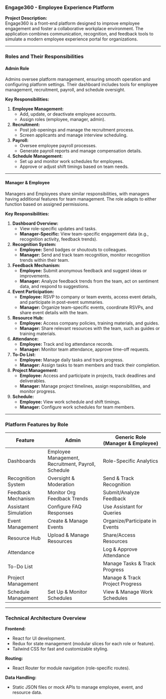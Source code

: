 ### Engage360 - Employee Experience Platform

**Project Description:**  
Engage360 is a front-end platform designed to improve employee engagement and foster a collaborative workplace environment. The application combines communication, recognition, and feedback tools to simulate a modern employee experience portal for organizations.

---

### **Roles and Their Responsibilities**

#### **Admin Role**

Admins oversee platform management, ensuring smooth operation and configuring platform settings. Their dashboard includes tools for employee management, recruitment, payroll, and schedule oversight.

**Key Responsibilities:**

1. **Employee Management:**
   - Add, update, or deactivate employee accounts.
   - Assign roles (employee, manager, admin).
2. **Recruitment:**
   - Post job openings and manage the recruitment process.
   - Screen applicants and manage interview scheduling.
3. **Payroll:**
   - Oversee employee payroll processes.
   - Generate payroll reports and manage compensation details.
4. **Schedule Management:**
   - Set up and monitor work schedules for employees.
   - Approve or adjust shift timings based on team needs.

---

#### **Manager & Employee**

Managers and Employees share similar responsibilities, with managers having additional features for team management. The role adapts to either function based on assigned permissions.

**Key Responsibilities:**

1. **Dashboard Overview:**
   - View role-specific updates and tasks.
   - **Manager-Specific:** View team-specific engagement data (e.g., recognition activity, feedback trends).
2. **Recognition System:**
   - **Employee:** Send badges or shoutouts to colleagues.
   - **Manager:** Send and track team recognition, monitor recognition trends within their team.
3. **Feedback Mechanism:**
   - **Employee:** Submit anonymous feedback and suggest ideas or improvements.
   - **Manager:** Analyze feedback trends from the team, act on sentiment data, and respond to suggestions.
4. **Event Participation:**
   - **Employee:** RSVP to company or team events, access event details, and participate in post-event summaries.
   - **Manager:** Organize team-specific events, coordinate RSVPs, and share event details with the team.
5. **Resource Hub:**
   - **Employee:** Access company policies, training materials, and guides.
   - **Manager:** Share relevant resources with the team, such as guides or training materials.
6. **Attendance:**
   - **Employee:** Track and log attendance records.
   - **Manager:** Monitor team attendance, approve time-off requests.
7. **To-Do List:**
   - **Employee:** Manage daily tasks and track progress.
   - **Manager:** Assign tasks to team members and track their completion.
8. **Project Management:**
   - **Employee:** Access and participate in projects, track deadlines and deliverables.
   - **Manager:** Manage project timelines, assign responsibilities, and monitor progress.
9. **Schedule:**
   - **Employee:** View work schedule and shift timings.
   - **Manager:** Configure work schedules for team members.

---

### **Platform Features by Role**

| Feature               | Admin                        | Generic Role (Manager & Employee) |
| --------------------- | ---------------------------- | --------------------------------- |
| Dashboards            | Employee Management, Recruitment, Payroll, Schedule | Role-Specific Analytics          |
| Recognition System    | Oversight & Moderation       | Send & Track Recognition         |
| Feedback Mechanism    | Monitor Org Feedback Trends  | Submit/Analyze Feedback          |
| Assistant Simulation  | Configure FAQ Responses      | Use Assistant for Queries        |
| Event Management      | Create & Manage Events       | Organize/Participate in Events   |
| Resource Hub          | Upload & Manage Resources    | Share/Access Resources           |
| Attendance            |                              | Log & Approve Attendance         |
| To-Do List            |                              | Manage Tasks & Track Progress    |
| Project Management    |                              | Manage & Track Project Progress  |
| Schedule Management   | Set Up & Monitor Schedules   | View & Manage Work Schedules     |

---

### **Technical Architecture Overview**

**Frontend:**

- React for UI development.
- Redux for state management (modular slices for each role or feature).
- Tailwind CSS for fast and customizable styling.

**Routing:**

- React Router for module navigation (role-specific routes).

**Data Handling:**

- Static JSON files or mock APIs to manage employee, event, and resource data.
